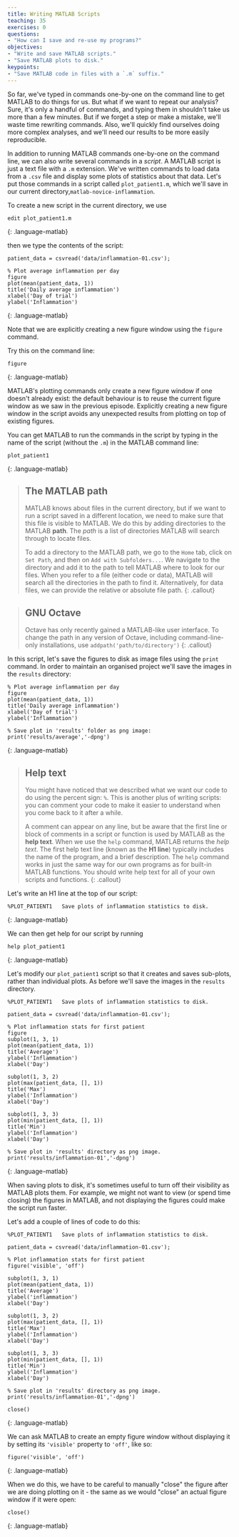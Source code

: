 ```yaml
---
title: Writing MATLAB Scripts
teaching: 35
exercises: 0
questions:
- "How can I save and re-use my programs?"
objectives:
- "Write and save MATLAB scripts."
- "Save MATLAB plots to disk."
keypoints:
- "Save MATLAB code in files with a `.m` suffix."
---
```


So far, we've typed in commands one-by-one on the command line
to get MATLAB to do things for us. But what if we want to repeat
our analysis? Sure, it's only a handful of commands,
and typing them in shouldn't take
us more than a few minutes. But if we forget a step or make a mistake,
we'll waste time rewriting commands. Also, we'll quickly find ourselves
doing more complex analyses, and we'll need our results to
be more easily reproducible.

In addition to running MATLAB commands one-by-one on the
command line, we can
also write several commands in a _script_. A MATLAB script
is just a text file with a `.m` extension. We've written
commands to load data from a `.csv` file and
display some plots of statistics about that data. Let's
put those commands in a script called `plot_patient1.m`,
which we'll save in our current directory,`matlab-novice-inflammation`.

To create a new script in the current directory, we use
```
edit plot_patient1.m
```
{: .language-matlab}

then we type the contents of the script:

~~~
patient_data = csvread('data/inflammation-01.csv');

% Plot average inflammation per day
figure
plot(mean(patient_data, 1))
title('Daily average inflammation')
xlabel('Day of trial')
ylabel('Inflammation')
~~~
{: .language-matlab}

Note that we are explicitly creating a new figure window using the `figure` command.

Try this on the command line:

~~~
figure
~~~
{: .language-matlab}

MATLAB's plotting commands only create a new figure window if one doesn't already exist:
the default behaviour is to reuse the current figure window as we saw in the previous episode.
Explicitly creating a new figure window in the script avoids any unexpected results from
plotting on top of existing figures.

You can get MATLAB to run the commands in the script by typing in the name
of the script (without the `.m`) in the MATLAB command line:

~~~
plot_patient1
~~~
{: .language-matlab}


> ## The MATLAB path
> MATLAB knows about files in the current directory, but if we want to
> run a script saved in a different location, we need to make sure that
> this file is visible to MATLAB.
> We do this by adding directories to the MATLAB **path**.
> The *path* is a list of directories MATLAB will search through to locate
> files.
>
> To add a directory to the MATLAB path,
> we go to the `Home` tab,
> click on `Set Path`,
> and then on `Add with Subfolders...`.
> We navigate to the directory and
> add it to the path to tell MATLAB where to look for our files. When you refer
> to a file (either code or data), MATLAB will search all the directories in the path
> to find it. Alternatively, for data files, we can provide the relative or
> absolute file path.
{: .callout}

> ## GNU Octave
>
> Octave has only recently gained a MATLAB-like user interface. To change the
> path in any version of Octave, including command-line-only installations, use
> `addpath('path/to/directory')`
{: .callout}

In this script,
let's save the figures to disk as image files using the `print` command.
In order to maintain an organised project we'll save the images
in the `results` directory:

~~~
% Plot average inflammation per day
figure
plot(mean(patient_data, 1))
title('Daily average inflammation')
xlabel('Day of trial')
ylabel('Inflammation')

% Save plot in 'results' folder as png image:
print('results/average','-dpng')
~~~
{: .language-matlab}

> ## Help text
> You might have noticed that we described what we want
> our code to do using the percent sign: `%`.
> This is another plus of writing scripts: you can comment
> your code to make it easier to understand when you come
> back to it after a while.
>
> A comment can appear on any line, but be aware that the first line
> or block of comments in a script or function is used by MATLAB as the
> **help text**.
> When we use the `help` command, MATLAB returns the *help text*.
> The first help text line (known as the **H1 line**)
> typically includes the name of the program, and a brief description.
> The `help` command works in just the same way for our own programs as for
> built-in MATLAB functions.
> You should write help text for all of your own scripts and functions.
{: .callout}

Let's write an H1 line at the top of our script:

```
%PLOT_PATIENT1   Save plots of inflammation statistics to disk.
```
{: .language-matlab}

We can then get help for our script by running

```
help plot_patient1
```
{: .language-matlab}

Let's modify our `plot_patient1` script so that it creates and saves sub-plots,
rather than individual plots.
As before we'll save the images in the `results` directory.

~~~
%PLOT_PATIENT1   Save plots of inflammation statistics to disk.

patient_data = csvread('data/inflammation-01.csv');

% Plot inflammation stats for first patient
figure
subplot(1, 3, 1)
plot(mean(patient_data, 1))
title('Average')
ylabel('Inflammation')
xlabel('Day')

subplot(1, 3, 2)
plot(max(patient_data, [], 1))
title('Max')
ylabel('Inflammation')
xlabel('Day')

subplot(1, 3, 3)
plot(min(patient_data, [], 1))
title('Min')
ylabel('Inflammation')
xlabel('Day')

% Save plot in 'results' directory as png image.
print('results/inflammation-01','-dpng')
~~~
{: .language-matlab}

When saving plots to disk,
it's sometimes useful to turn off their visibility as MATLAB plots them.
For example, we might not want to view (or spend time closing) the figures in MATLAB, and
not displaying the figures could make the script run faster.

Let's add a couple of lines of code to do this:

~~~
%PLOT_PATIENT1   Save plots of inflammation statistics to disk.

patient_data = csvread('data/inflammation-01.csv');

% Plot inflammation stats for first patient
figure('visible', 'off')

subplot(1, 3, 1)
plot(mean(patient_data, 1))
title('Average')
ylabel('inflammation')
xlabel('Day')

subplot(1, 3, 2)
plot(max(patient_data, [], 1))
title('Max')
ylabel('Inflammation')
xlabel('Day')

subplot(1, 3, 3)
plot(min(patient_data, [], 1))
title('Min')
ylabel('Inflammation')
xlabel('Day')

% Save plot in 'results' directory as png image.
print('results/inflammation-01','-dpng')

close()
~~~
{: .language-matlab}

We can ask MATLAB to create an empty figure window without
displaying it by setting its `'visible'` property to `'off'`, like so:

~~~
figure('visible', 'off')
~~~
{: .language-matlab}

When we do this, we have to be careful to manually "close" the figure
after we are doing plotting on it - the same as we would "close"
an actual figure window if it were open:

~~~
close()
~~~
{: .language-matlab}
